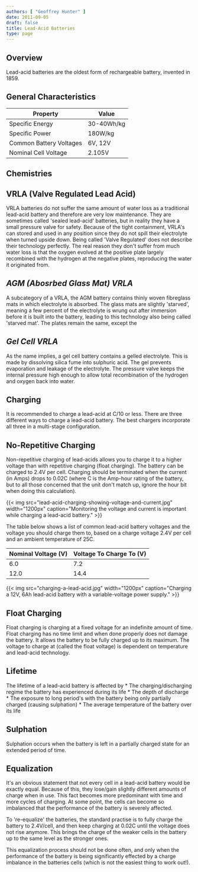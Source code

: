 ```yaml
---
authors: [ "Geoffrey Hunter" ]
date: 2011-09-05
draft: false
title: Lead-Acid Batteries
type: page
---
```


## Overview

Lead-acid batteries are the oldest form of rechargeable battery, invented in 1859.

## General Characteristics

<table>
    <thead>
        <tr>
            <th>Property</th>
            <th>Value</th>
        </tr>
    </thead>
  <tbody>
    <tr>
      <td>Specific Energy</td>
      <td>30-40Wh/kg</td>
    </tr>
    <tr>
      <td>Specific Power</td>
      <td>180W/kg</td>
    </tr>
    <tr>
      <td>Common Battery Voltages</td>
      <td>6V, 12V</td>
    </tr>
    <tr>
      <td>Nominal Cell Voltage</td>
      <td>2.105V</td>
    </tr>
  </tbody>
</table>

## Chemistries

## VRLA (Valve Regulated Lead Acid)

VRLA batteries do not suffer the same amount of water loss as a traditional lead-acid battery and therefore are very low maintenance. They are sometimes called 'sealed lead-acid' batteries, but in reality they have a small pressure valve for safety. Because of the tight containment, VRLA's can stored and used in any position since they do not spill their electrolyte when turned upside down. Being called 'Valve Regulated' does not describe their technology perfectly. The real reason they don't suffer from much water loss is that the oxygen evolved at the positive plate largely recombined with the hydrogen at the negative plates, reproducing the water it originated from.

## _**AGM (Abosrbed Glass Mat) VRLA**_

A subcategory of a VRLA, the AGM battery contains thinly woven fibreglass mats in which electrolyte is absorbed. The glass mats are slightly 'starved', meaning a few percent of the electrolyte is wrung out after immersion before it is built into the battery, leading to this technology also being called 'starved mat'. The plates remain the same, except the

## _**Gel Cell VRLA**_

As the name implies, a gel cell battery contains a gelled electrolyte. This is made by dissolving silica fume into sulphuric acid. The gel prevents evaporation and leakage of the electrolyte. The pressure valve keeps the internal pressure high enough to allow total recombination of the hydrogen and oxygen back into water.

## Charging

It is recommended to charge a lead-acid at C/10 or less. There are three different ways to charge a lead-acid battery. The best chargers incorporate all three in a multi-stage configuration.

## No-Repetitive Charging

Non-repetitive charging of lead-acids allows you to charge it to a higher voltage than with repetitive charging (float charging). The battery can be charged to 2.4V per cell. Charging should be terminated when the current (in Amps) drops to 0.02C (where C is the Amp-hour rating of the battery, but to all those concerned that the unit don't match up, ignore the hour bit when doing this calculation).

{{< img src="lead-acid-charging-showing-voltage-and-current.jpg" width="1200px" caption="Monitoring the voltage and current is important while charging a lead-acid battery."  >}}

The table below shows a list of common lead-acid battery voltages and the voltage you should charge them to, based on a charge voltage 2.4V per cell and an ambient temperature of 25C.

<table>
    <thead>
        <tr>
            <th>Nominal Voltage (V)</th>
            <th>Voltage To Charge To (V)</th>
        </tr>
    </thead>
<tbody >
<tr>
<td>6.0</td>
<td>7.2</td>
</tr>
<tr>
<td>12.0</td>
<td>14.4</td>
</tr>
</tbody>
</table>

{{< img src="charging-a-lead-acid.jpg" width="1200px" caption="Charging a 12V, 6Ah lead-acid battery with a variable-voltage power supply."  >}}

## Float Charging

Float charging is charging at a fixed voltage for an indefinite amount of time. Float charging has no time limit and when done properly does not damage the battery. It allows the battery to be fully charged up to its maximum. The voltage to charge at (called the float voltage) is dependent on temperature and lead-acid technology.

## Lifetime

The lifetime of a lead-acid battery is affected by  * The charging/discharging regime the battery has experienced during its life  * The depth of discharge  * The exposure to long period's with the battery being only partially charged (causing sulphation)  * The average temperature of the battery over its life

## Sulphation

Sulphation occurs when the battery is left in a partially charged state for an extended period of time.

## Equalization

It's an obvious statement that not every cell in a lead-acid battery would be exactly equal. Because of this, they lose/gain slightly different amounts of charge when in use. This fact becomes more predominant with time and more cycles of charging. At some point, the cells can become so imbalanced that the performance of the battery is severely affected.

To 're-equalize' the batteries, the standard practise is to fully charge the battery to 2.4V/cell, and then keep charging at 0.02C until the voltage does not rise anymore. This brings the charge of the weaker cells in the battery up to the same level as the stronger ones.

This equalization process should not be done often, and only when the performance of the battery is being significantly effected by a charge imbalance in the batteries cells (which is not the easiest thing to work out!).
